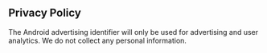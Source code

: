 ## Privacy Policy
The Android advertising identifier will only be used for advertising and user analytics. We do not collect any personal information.
